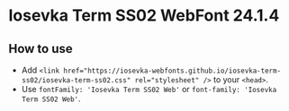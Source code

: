 # Iosevka Term SS02 WebFont 24.1.4

## How to use

- Add `<link href="https://iosevka-webfonts.github.io/iosevka-term-ss02/iosevka-term-ss02.css" rel="stylesheet" />` to your `<head>`.
- Use `fontFamily: 'Iosevka Term SS02 Web'` or `font-family: 'Iosevka Term SS02 Web'`.
